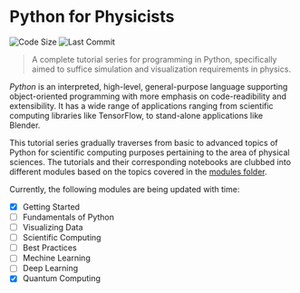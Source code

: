 # Python for Physicists

![Code Size](https://img.shields.io/github/languages/code-size/sampreet/python-for-physicists?style=for-the-badge)
![Last Commit](https://img.shields.io/github/last-commit/sampreet/python-for-physicists?style=for-the-badge)

> A complete tutorial series for programming in Python, specifically aimed to suffice simulation and visualization requirements in physics.

*Python* is an interpreted, high-level, general-purpose language supporting object-oriented programming with more emphasis on code-readibility and extensibility. 
It has a wide range of applications ranging from scientific computing libraries like TensorFlow, to stand-alone applications like Blender.

This tutorial series gradually traverses from basic to advanced topics of Python for scientific computing purposes pertaining to the area of physical sciences. 
The tutorials and their corresponding notebooks are clubbed into different modules based on the topics covered in the [modules folder](./modules/).

Currently, the following modules are being updated with time:

- [x] Getting Started
- [ ] Fundamentals of Python
- [ ] Visualizing Data
- [ ] Scientific Computing
- [ ] Best Practices
- [ ] Mechine Learning
- [ ] Deep Learning
- [x] Quantum Computing
